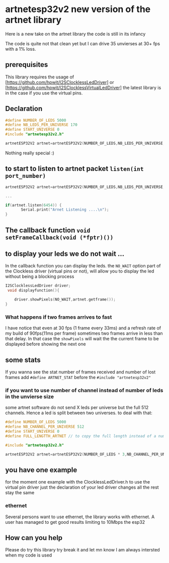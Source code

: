 # artnetesp32v2 new version of the artnet library
Here is a new take on the artnet library the code is still in its infancy

The code is quite not that clean yet but I can drive 35 unvierses at 30+ fps with a 1% loss.


## prerequisites
This library requires the usage of [https://github.com/hpwit/I2SClocklessLedDriver] or [https://github.com/hpwit/I2SClocklessVirtualLedDriver] the latest library is in the case if you use the virtual pins.

## Declaration

 ```C
#define NUMBER_OF_LEDS 5000
#define NB_LEDS_PER_UNIVERSE 170
#define START_UNIVERSE 0
#include "artnetesp32v2.h"

 artnetESP32V2 artnet=artnetESP32V2(NUMBER_OF_LEDS,NB_LEDS_PER_UNIVERSE, START_UNIVERSE)
 ```

Nothing really special :)


## to start to listen to artnet packet `listen(int port_number)`

 ```C
 artnetESP32V2 artnet=artnetESP32V2(NUMBER_OF_LEDS,NB_LEDS_PER_UNIVERSE, START_UNIVERSE)
 
 ...

 if(artnet.listen(6454)) {
        Serial.print("Arnet Listening ....\n");
 }
  ```

## The callback function `void setFrameCallback(void (*fptr)())`

## to display your leds we do not wait ...
In the callback function you can display the leds. the `NO_WAIT` option part of the Clockless driver (virtual pins or not), will allow you to display the led without being a blocking process
 ```C
I2SClocklessLedDriver driver;
  void displayfunction(){

     driver.showPixels(NO_WAIT,artnet.getframe());
}
 ```
 ### What happens if two frames arrives to fast
  I have notice that even at 30 fps (1 frame every 33ms) and a refresh rate of my build of 90fps(11ms per frame) sometimes two frames arrive in less than that delay. In that case the `showPixels` will wait the the current frame to be displayed before showing the next one


## some stats
If you wanna see the stat number of frames received and number of lost frames add `#define ARTNET_STAT` before the `#include "artnetesp32v2"`

### if you want to use number of channel instead of number of leds in the unvierse size
some artnet software do not send X leds per universe but the full 512 channels. Hence a led is split between two universes. to deal with that:
 ```C
#define NUMBER_OF_LEDS 5000
#define NB_CHANNEL_PER_UNIVERSE 512
#define START_UNIVERSE 0
#define FULL_LENGTTH_ARTNET // to copy the full length instead of a number of leds

#include "artnetesp32v2.h"

 artnetESP32V2 artnet=artnetESP32V2(NUMBER_OF_LEDS * 3,NB_CHANNEL_PER_UNIVERSE, START_UNIVERSE) //do not  *3 to have the total number of channels
 ```


## you have one example
for the moment one example with the ClocklessLedDriver.h to use the virtual pin driver just the declaration of your led driver changes all the rest stay the same

### ethernet
Several persons want to use ethernet, the library works with ethernet. A user has managed to get good results limiting to 10Mbps the esp32

## How can you help
Please do try this library try break it and let mn know I am always intersted when my code is used
